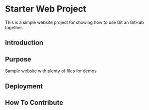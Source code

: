 # Starter Web Project

This is a simple website project for showing how to use Git an GitHub together.

## Introduction

## Purpose

Sample website with plenty of files for demos

## Deployment

## How To Contribute